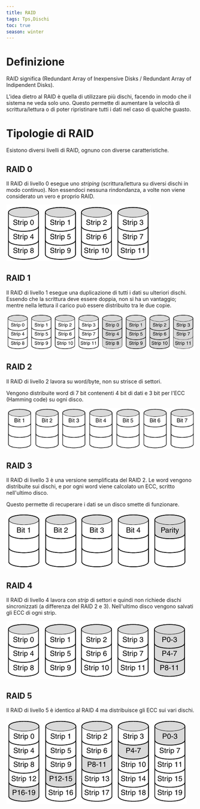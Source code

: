 ```yaml
---
title: RAID
tags: Tps,Dischi
toc: true
season: winter
---
```


# Definizione
RAID significa (Redundant Array of Inexpensive Disks / Redundant Array of Indipendent Disks).

L'idea dietro al RAID è quella di utilizzare più dischi, facendo in modo che il sistema ne veda solo uno. Questo permette di aumentare la velocità di scrittura/lettura o di poter ripristinare tutti i dati nel caso di qualche guasto.


# Tipologie di RAID
Esistono diversi livelli di RAID, ognuno con diverse caratteristiche.

## RAID 0
Il RAID di livello 0 esegue uno _striping_ (scrittura/lettura su diversi dischi in modo continuo).
Non essendoci nessuna rindondanza, a volte non viene considerato un vero e proprio RAID.

![](../../assets/img/tps/raid0-20210102180007.png)

## RAID 1
Il RAID di livello 1 esegue una duplicazione di tutti i dati su ulteriori dischi.
Essendo che la scrittura deve essere doppia, non si ha un vantaggio; mentre nella lettura il carico può essere distribuito tra le due copie.

![](../../assets/img/tps/raid1-20210102180236.png)

## RAID 2
Il RAID di livello 2 lavora su word/byte, non su strisce di settori.

Vengono distribuite word di 7 bit contenenti 4 bit di dati e 3 bit per l'ECC (Hamming code) su ogni disco.

![](../../assets/img/tps/raid2-20210102180539.png)

## RAID 3
Il RAID di livello 3 è una versione semplificata del RAID 2.
Le word vengono distribuite sui dischi, e por ogni word viene calcolato un ECC, scritto nell'ultimo disco.

Questo permette di recuperare i dati se un disco smette di funzionare.

![](../../assets/img/tps/raid3-20210102181213.png)

## RAID 4
Il RAID di livello 4 lavora con _strip_ di settori e quindi non richiede dischi sincronizzati (a differenza del RAID 2 e 3).
Nell'ultimo disco vengono salvati gli ECC di ogni strip.

![](../../assets/img/tps/raid4-20210102181316.png)

## RAID 5
Il RAID di livello 5 è identico al RAID 4 ma distribuisce gli ECC sui vari dischi.

![](../../assets/img/tps/raid5-20210102181400.png)
